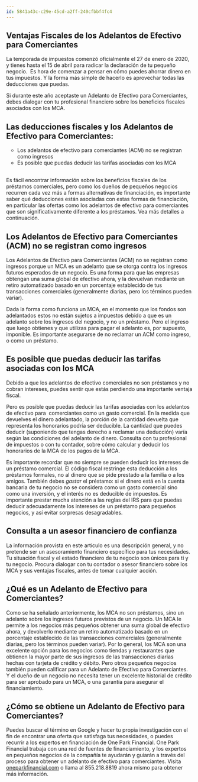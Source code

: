 ```yaml
---
id: 5841a43c-c29e-45cd-a2ff-240cfbbf4fc4
---
```

<h2><strong>Ventajas Fiscales de los Adelantos de Efectivo para Comerciantes</strong></h2>
<p>La temporada de impuestos comenz&oacute; oficialmente el 27 de enero de 2020, y tienes hasta el 15 de abril para radicar la declaraci&oacute;n de tu peque&ntilde;o negocio.&nbsp; Es hora de comenzar a pensar en c&oacute;mo puedes ahorrar dinero en tus impuestos. Y la forma m&aacute;s simple de hacerlo es aprovechar todas las deducciones que puedas.</p>
<p>Si durante este a&ntilde;o aceptaste un Adelanto de Efectivo para Comerciantes, debes dialogar con tu profesional financiero sobre los beneficios fiscales asociados con los MCA.</p>
<h2><strong>Las deducciones fiscales y los Adelantos de Efectivo para Comerciantes:</strong></h2>
<ul style="list-style:circle;padding-left:30px;margin-bottom:30px;">
<li>Los adelantos de efectivo para comerciantes (ACM) no se registran como ingresos</li>
<li>Es posible que puedas deducir las tarifas asociadas con los MCA</li>
</ul>
<p>Es f&aacute;cil encontrar informaci&oacute;n sobre los beneficios fiscales de los pr&eacute;stamos comerciales, pero como los due&ntilde;os de peque&ntilde;os negocios recurren cada vez m&aacute;s a formas alternativas de financiaci&oacute;n, es importante saber qu&eacute; deducciones est&aacute;n asociadas con estas formas de financiaci&oacute;n, en particular las ofertas como los adelantos de efectivo para comerciantes que son significativamente diferente a los pr&eacute;stamos. Vea m&aacute;s detalles a continuaci&oacute;n.</p>
<h2><strong>Los Adelantos de Efectivo para Comerciantes (ACM) no se registran como ingresos</strong></h2>
<p>Los Adelantos de Efectivo para Comerciantes (ACM) no se registran como ingresos porque un MCA es un adelanto que se otorga contra los ingresos futuros esperados de un negocio. Es una forma para que las empresas obtengan una suma global de efectivo ahora, y la devuelvan mediante un retiro automatizado basado en un porcentaje establecido de tus transacciones comerciales (generalmente diarias, pero los t&eacute;rminos pueden variar).</p>
<p>Dada la forma como funciona un MCA, en el momento que los fondos son adelantados estos no est&aacute;n sujetos a impuestos debido a que es un adelanto sobre los ingresos del negocio, y no un pr&eacute;stamo. Pero el ingreso que luego obtienes y que utilizas para pagar el adelanto es, por supuesto, imponible. Es importante asegurarse de no reclamar un ACM como ingreso, o como un pr&eacute;stamo.</p>
<h2><strong>Es posible que puedas deducir las tarifas asociadas con los MCA</strong></h2>
<p>Debido a que los adelantos de efectivo comerciales no son pr&eacute;stamos y no cobran intereses, puedes sentir que est&aacute;s perdiendo una importante ventaja fiscal.</p>
<p>Pero es posible que puedas deducir las tarifas asociadas con los adelantos de efectivo para&nbsp; comerciantes como un gasto comercial. En la medida que devuelves el dinero adelantado, la porci&oacute;n de la cantidad devuelta que representa los honorarios podr&iacute;a ser deducible. La cantidad que puedes deducir (suponiendo que tengas derecho a reclamar una deducci&oacute;n) var&iacute;a seg&uacute;n las condiciones del adelanto de dinero. Consulta con tu profesional de impuestos o con tu contador, sobre c&oacute;mo calcular y deducir los honorarios de la MCA de los pagos de la MCA.</p>
<p>Es importante recordar que no siempre se pueden deducir los intereses de un pr&eacute;stamo comercial. El c&oacute;digo fiscal restringe esta deducci&oacute;n a los pr&eacute;stamos formales, no al dinero que se pide prestado a la familia o a los amigos. Tambi&eacute;n debes <em>gastar</em> el pr&eacute;stamo: si el dinero est&aacute; en la cuenta bancaria de tu negocio no se considera como un gasto comercial sino como una inversi&oacute;n, y el inter&eacute;s no es deducible de impuestos. Es importante prestar mucha atenci&oacute;n a las reglas del IRS para que puedas deducir adecuadamente los intereses de un pr&eacute;stamo para peque&ntilde;os negocios, y as&iacute; evitar sorpresas desagradables.</p>
<h2><strong>Consulta a un asesor financiero de confianza</strong></h2>
<p>La informaci&oacute;n provista en este art&iacute;culo es una descripci&oacute;n general, y no pretende ser un asesoramiento financiero espec&iacute;fico para tus necesidades. Tu situaci&oacute;n fiscal y el estado financiero de tu negocio son &uacute;nicos para ti y tu negocio. Procura dialogar con tu contador o asesor financiero sobre los MCA y sus ventajas fiscales, antes de tomar cualquier acci&oacute;n.</p>
<h2><strong>&iquest;Qu&eacute; es un Adelanto de Efectivo para Comerciantes?</strong></h2>
<p>Como se ha se&ntilde;alado anteriormente, los MCA no son pr&eacute;stamos, sino un adelanto sobre los ingresos futuros previstos de un negocio. Un MCA le permite a los negocios m&aacute;s peque&ntilde;os obtener una suma global de efectivo ahora, y devolverlo mediante un retiro automatizado basado en un porcentaje establecido de las transacciones comerciales (generalmente diarias, pero los t&eacute;rminos pueden variar). Por lo general, los MCA son una excelente opci&oacute;n para los negocios como tiendas y restaurantes que obtienen la mayor parte de sus ingresos de las transacciones diarias hechas con tarjeta de cr&eacute;dito y d&eacute;bito. Pero otros peque&ntilde;os negocios tambi&eacute;n pueden calificar para un Adelanto de Efectivo para Comerciantes. Y el due&ntilde;o de un negocio no necesita tener un excelente historial de cr&eacute;dito para ser aprobado para un MCA, o una garant&iacute;a para asegurar el financiamiento.</p>
<h2><strong>&iquest;C&oacute;mo se obtiene un Adelanto de Efectivo para Comerciantes? </strong></h2>
<p>Puedes buscar el t&eacute;rmino en Google y hacer tu propia investigaci&oacute;n con el fin de encontrar una oferta que satisfaga tus necesidades, o puedes recurrir a los expertos en financiaci&oacute;n de One Park Financial. One Park Financial trabaja con una red de fuentes de financiamiento, y los expertos en peque&ntilde;os negocios de la compa&ntilde;&iacute;a te ayudar&aacute;n y guiar&aacute;n a trav&eacute;s del proceso para obtener un adelanto de efectivo para comerciantes. Visita <a href="https://www.oneparkfinancial.com/">oneparkfinancial.com</a> o llama al 855.218.8819 ahora mismo para obtener m&aacute;s informaci&oacute;n.</p>